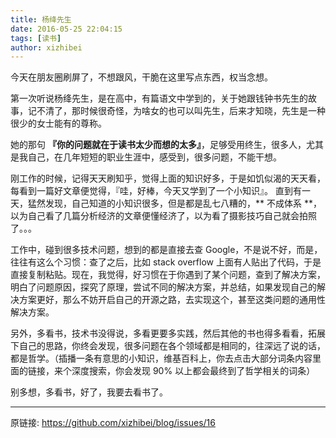 ```yaml
---
title: 杨绛先生
date: 2016-05-25 22:04:15
tags: [读书]
author: xizhibei
---
```

今天在朋友圈刷屏了，不想跟风，干脆在这里写点东西，权当念想。

第一次听说杨绛先生，是在高中，有篇语文中学到的，关于她跟钱钟书先生的故事，记不清了，那时候很奇怪，为啥女的也可以叫先生，后来才知晓，先生是一种很少的女士能有的尊称。

她的那句 **『你的问题就在于读书太少而想的太多』**，足够受用终生，很多人，尤其是我自己，在几年短短的职业生涯中，感受到，很多问题，不能干想。

刚工作的时候，记得天天刷知乎，觉得上面的知识好多，于是如饥似渴的天天看，每看到一篇好文章便觉得，『哇，好棒，今天又学到了一个小知识』。
直到有一天，猛然发现，自己知道的小知识很多，但是都是乱七八糟的，** 不成体系 **，以为自己看了几篇分析经济的文章便懂经济了，以为看了摄影技巧自己就会拍照了。。。

工作中，碰到很多技术问题，想到的都是直接去查 Google，不是说不好，而是，往往有这么个习惯：查了之后，比如 stack overflow 上面有人贴出了代码，于是直接复制粘贴。现在，我觉得，好习惯在于你遇到了某个问题，查到了解决方案，明白了问题原因，探究了原理，尝试不同的解决方案，并总结，如果发现自己的解决方案更好，那么不妨开启自己的开源之路，去实现这个，甚至这类问题的通用性解决方案。

另外，多看书，技术书没得说，多看更要多实践，然后其他的书也得多看看，拓展下自己的思路，你终会发现，很多问题在各个领域都是相同的，往深远了说的话，都是哲学。（插播一条有意思的小知识，维基百科上，你去点击大部分词条内容里面的链接，来个深度搜索，你会发现 90% 以上都会最终到了哲学相关的词条）

别多想，多看书，好了，我要去看书了。


***
原链接: https://github.com/xizhibei/blog/issues/16
